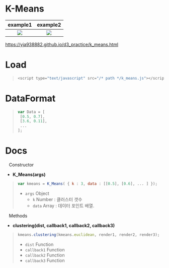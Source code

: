 K-Means
===  
example1             |  example2
:-------------------------:|:-------------------------:
![](https://github.com/yja938882/DSJS/blob/master/k_means/example/example1.png)  |  ![](https://github.com/yja938882/DSJS/blob/master/k_means/example/example2.png)

https://yja938882.github.io/d3_practice/k_means.html

Load
=== 
> ```javascript
> <script type="text/javascript" src="/* path */k_means.js"></script>
  
DataFormat
=== 
> ```javascript
> var Data = [
>  [0.5, 0.7],
>  [3.6, 0.11],
>  ...
> ];
>```

 
Docs
===
&nbsp;&nbsp; Constructor  

* **K_Means(args)**   

> ```javascript
> var kmeans = K_Means( { k : 3, data : [[0.5], [0.6], ... ] });
> ```
> * ```args``` Object 
>    *  ```k``` Number : 클러스터 갯수
>    *  ```data``` Array : 데이터 포인트 배열.  

&nbsp;&nbsp; Methods 

* **clustering(dist, callback1, callback2, callback3)**

> ```javascript
> kmeans.clustering(kmeans.euclidean, render1, render2, render3);
> ```
> * ```dist``` Function
> * ```callback1``` Function
> * ```callback2``` Function
> * ```callback3``` Function





